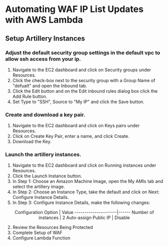 # Automating WAF IP List Updates with AWS Lambda

## Setup Artillery Instances

### Adjust the default security group settings in the default vpc to allow ssh access from your ip.
    
1. Navigate to the EC2 dashboard and click on Security groups under Resources.
2. Click the check-box next to the security group with a Group Name of "defualt" and open the Inbound tab.
3. Click the Edit button and on the Edit inbound rules dialog box click the Add Rule button. 
4. Set Type to "SSH", Source to "My IP" and click the Save button.

### Create and download a key pair.
    
1. Navigate to the EC2 dashboard and click on Keys pairs under Resources.
2. Click on Create Key Pair, enter a name, and click Create.
3. Download the Key.

### Launch the artillery instances.
    
1. Navigate to the EC2 dashboard and click on Running instances under Resources.
2. Click the Launch Instance button.
3. In Step 1: Choose an Amazon Machine Image, open the My AMIs tab and select the artillery image.
4. In Step 2: Choose an Instance Type, take the default and click on Next: Configure Instance Details.
5. In Step 3: Configure Instance Details, make the following changes:

<center>
Configuration Option | Value
---------------------|------
Number of instances | 2
Auto-assign Public IP | Disable
</center>

2. Review the Resources Being Protected
3. Complete Setup of WAF
4. Configure Lambda Function
